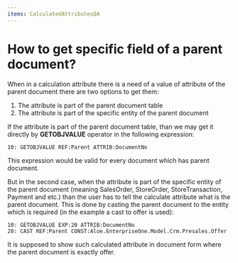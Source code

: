 ```yaml
---
items: CalculatedAttributesQA
---
```


# How to get specific field of a parent document?

When in a calculation attribute there is a need of a value of attribute of the parent document there are two options to get them:

1. The attribute is part of the parent document table
2. The attribute is part of the specific entity of the parent document

If the attribute is part of the parent document table, than we may get it  directly by **GETOBJVALUE** operator in the following expression:

```
10: GETOBJVALUE REF:Parent ATTRIB:DocumentNo
```

This expression would be valid for every document which has parent document.

But in the second case, when the attribute is part of the specific entity of the parent document (meaning SalesOrder, StoreOrder, StoreTransaction, Payment and etc.) than the user has to tell the calculate attribute what is the parent document. This is done by casting the parent document to the entity which is required (in the example a cast to offer is used):

```
10: GETOBJVALUE EXP:20 ATTRIB:DocumentNo
20: CAST REF:Parent CONST:Aloe.EnterpriseOne.Model.Crm.Presales.Offer
```

It is supposed to show such calculated attribute in document form where the parent document is exactly offer.

